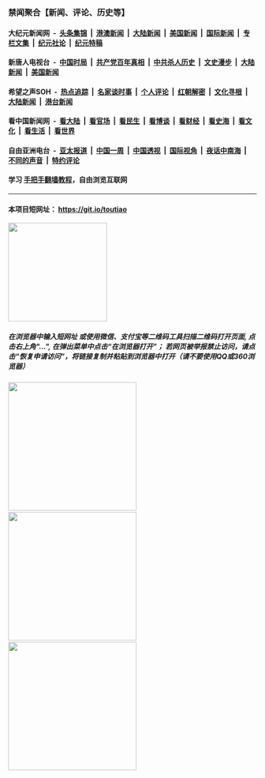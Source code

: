 ### 禁闻聚合【新闻、评论、历史等】

#### 大纪元新闻网 &nbsp;-&nbsp; [头条集锦](indexes/E头条集锦.md?t=02161356) &nbsp;|&nbsp; [港澳新闻](indexes/E港澳新闻.md?t=02161356)  &nbsp;|&nbsp; [大陆新闻](indexes/E大陆新闻.md?t=02161356) &nbsp;|&nbsp; [美国新闻](indexes/E美国新闻.md?t=02161356) &nbsp;|&nbsp; [国际新闻](indexes/E国际新闻.md?t=02161356) &nbsp;|&nbsp; [专栏文集](indexes/E专栏文集.md?t=02161356) &nbsp;|&nbsp; [纪元社论](indexes/E纪元社论.md?t=02161356) &nbsp;|&nbsp; [纪元特稿](indexes/E纪元特稿.md?t=02161356) 

#### 新唐人电视台 &nbsp;-&nbsp; [中国时局](indexes/N中国时局.md?t=02161356) &nbsp;|&nbsp; [共产党百年真相](indexes/N共产党百年真相.md?t=02161356) &nbsp;|&nbsp; [中共杀人历史](indexes/N中共杀人历史.md?t=02161356) &nbsp;|&nbsp; [文史漫步](indexes/N文史漫步.md?t=02161356) &nbsp;|&nbsp; [大陆新闻](indexes/N大陆新闻.md?t=02161356) &nbsp;|&nbsp; [美国新闻](indexes/N美国新闻.md?t=02161356)

#### 希望之声SOH &nbsp;-&nbsp; [热点追踪](indexes/H热点追踪.md?t=02161356) &nbsp;|&nbsp; [名家谈时事](indexes/H名家谈时事.md?t=02161356) &nbsp;|&nbsp; [个人评论](indexes/H个人评论.md?t=02161356)  &nbsp;|&nbsp; [红朝解密](indexes/H红朝解密.md?t=02161356) &nbsp;|&nbsp; [文化寻根](indexes/H文化寻根.md?t=02161356) &nbsp;|&nbsp; [大陆新闻](indexes/H大陆新闻.md?t=02161356) &nbsp;|&nbsp; [港台新闻](indexes/H港台新闻.md?t=02161356)

#### 看中国新闻网 &nbsp;-&nbsp; [看大陆](indexes/S看大陆.md?t=02161356) &nbsp;|&nbsp; [看官场](indexes/S看官场.md?t=02161356) &nbsp;|&nbsp; [看民生](indexes/S看民生.md?t=02161356)  &nbsp;|&nbsp; [看博谈](indexes/S看博谈.md?t=02161356) &nbsp;|&nbsp; [看财经](indexes/S看财经.md?t=02161356) &nbsp;|&nbsp; [看史海](indexes/S看史海.md?t=02161356) &nbsp;|&nbsp; [看文化](indexes/S看文化.md?t=02161356) &nbsp;|&nbsp; [看生活](indexes/S看生活.md?t=02161356) &nbsp;|&nbsp; [看世界](indexes/S看世界.md?t=02161356)

#### 自由亚洲电台 &nbsp;-&nbsp; [亚太报道](indexes/R亚太报道.md?t=02161356) &nbsp;|&nbsp; [中国一周](indexes/R中国一周.md?t=02161356) &nbsp;|&nbsp; [中国透视](indexes/R中国透视.md?t=02161356)  &nbsp;|&nbsp; [国际视角](indexes/R国际视角.md?t=02161356) &nbsp;|&nbsp; [夜话中南海](indexes/R夜话中南海.md?t=02161356) &nbsp;|&nbsp; [不同的声音](indexes/R不同的声音.md?t=02161356) &nbsp;|&nbsp; [特约评论](indexes/R特约评论.md?t=02161356)

#### 学习 [手把手翻墙教程](https://github.com/gfw-breaker/guides/wiki)，自由浏览互联网

----

#### 本项目短网址： https://git.io/toutiao
<img src="https://raw.githubusercontent.com/gfw-breaker/banned-news/master/scripts/img/qr.png" width="200px"/>  

##### 在浏览器中输入短网址 或使用微信、支付宝等二维码工具扫描二维码打开页面, 点击右上角"...", 在弹出菜单中点击“在浏览器打开”； 若网页被举报禁止访问，请点击“恢复申请访问”，将链接复制并粘贴到浏览器中打开（请不要使用QQ或360浏览器）

<img src="https://raw.githubusercontent.com/gfw-breaker/banned-news/master/scripts/img/1.png" width="260px"/> &nbsp; <img src="https://raw.githubusercontent.com/gfw-breaker/banned-news/master/scripts/img/2.png" width="260px"/> &nbsp; <img src="https://raw.githubusercontent.com/gfw-breaker/banned-news/master/scripts/img/3.png" width="260px"/>
